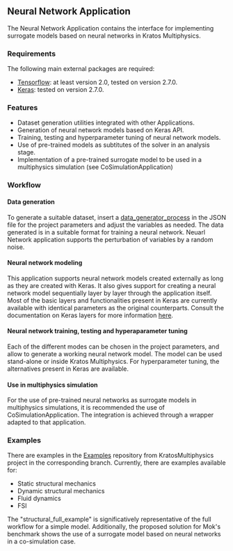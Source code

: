 ## Neural Network Application

The Neural Network Application contains the interface for implementing surrogate models based on neural networks in Kratos Multiphysics.

### Requirements

The following main external packages are required:

  - [Tensorflow](https://www.tensorflow.org/): at least version 2.0, tested on version 2.7.0.
  - [Keras](https://keras.io/): tested on version 2.7.0.
 

### Features

  - Dataset generation utilities integrated with other Applications.
  - Generation of neural network models based on Keras API.
  - Training, testing and hyperparameter tuning of neural network models.
  - Use of pre-trained models as subtitutes of the solver in an analysis stage.
  - Implementation of a pre-trained surrogate model to be used in a multiphysics simulation (see CoSimulationApplication)

### Workflow

#### Data generation
To generate a suitable dataset, insert a [data_generator_process](python_scripts/data_generator_process.py) in the JSON file for the project parameters and 
adjust the variables as needed. The data generated is in a suitable format for training a neural network. Neuarl Network application supports the perturbation
of variables by a random noise.

#### Neural network modeling
This application supports neural network models created externally as long as they are created with Keras. It also gives support for creating a neural network
model sequentially layer by layer through the application itself. Most of the basic layers and functionalities present in Keras are currently available
with identical parameters as the original counterparts. Consult the documentation on Keras layers for more information [here](https://keras.io/api/layers/).

#### Neural network training, testing and hyperaparameter tuning
Each of the different modes can be chosen in the project parameters, and allow to generate a working neural network model. The model can be used stand-alone or
inside Kratos Multiphysics. For hyperparameter tuning, the alternatives present in Keras are available.

#### Use in multiphysics simulation
For the use of pre-trained neural networks as surrogate models in multiphysics simulations, it is recommended the use of CoSimulationApplication. The integration
is achieved through a wrapper adapted to that application.

### Examples
There are examples in the [Examples](https://github.com/KratosMultiphysics/Examples) repository from KratosMultiphysics project in the corresponding branch. 
Currently, there are examples available for:

  - Static structural mechanics
  - Dynamic structural mechanics
  - Fluid dynamics
  - FSI

The "structural_full_example" is significatively representative of the full workflow for a simple model. Additionally, the proposed solution for Mok's benchmark 
shows the use of a surrogate model based on neural networks in a co-simulation case.
